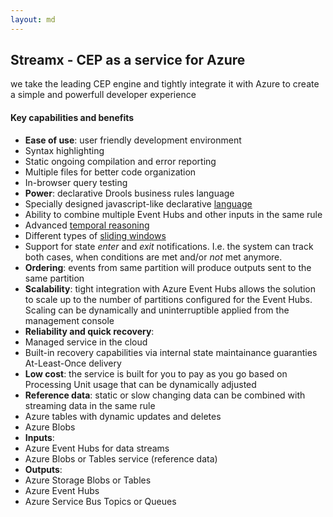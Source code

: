 ```yaml
---
layout: md
---
```

## Streamx - CEP as a service for Azure
we take the leading CEP engine and tightly integrate it with Azure to create a simple and powerfull developer experience

#### Key capabilities and benefits
* **Ease of use**: user friendly development environment
 * Syntax highlighting
 * Static ongoing compilation and error reporting
 * Multiple files for better code organization
 * In-browser query testing
* **Power**: declarative Drools business rules language
 * Specially designed javascript-like declarative <a href="http://docs.jboss.org/drools/release/6.3.0.Final/drools-docs/html/ch08.html" target="_blank">language</a>
 * Ability to combine multiple Event Hubs and other inputs in the same rule
 * Advanced <a href="http://docs.jboss.org/drools/release/6.3.0.Final/drools-docs/html/ch09.html#d0e12237" target="_blank">temporal reasoning</a>
 * Different types of <a href="http://docs.jboss.org/drools/release/6.3.0.Final/drools-docs/html/ch09.html#d0e12032" target="_blank">sliding windows</a>
 * Support for state *enter* and *exit* notifications. I.e. the system can track both cases, when conditions are met and/or *not* met anymore.
* **Ordering**: events from same partition will produce outputs sent to the same partition
* **Scalability**: tight integration with Azure Event Hubs allows the solution to scale up to the number of partitions configured for the Event Hubs. Scaling can be dynamically and uninterruptible applied from the management console
* **Reliability and quick recovery**: 
 * Managed service in the cloud
 * Built-in recovery capabilities via internal state maintainance guaranties At-Least-Once delivery
* **Low cost**: the service is built for you to pay as you go based on Processing Unit usage that can be dynamically adjusted
* **Reference data**: static or slow changing data can be combined with streaming data in the same rule
 * Azure tables with dynamic updates and deletes
 * Azure Blobs
* **Inputs**: 
 * Azure Event Hubs for data streams
 * Azure Blobs or Tables service (reference data)
* **Outputs**:
 * Azure Storage Blobs or Tables
 * Azure Event Hubs
 * Azure Service Bus Topics or Queues
